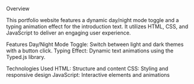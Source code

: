 Overview

This portfolio website features a dynamic day/night mode toggle and a typing animation effect for the introduction text. It utilizes HTML, CSS, and JavaScript to deliver an engaging user experience.

Features
Day/Night Mode Toggle: Switch between light and dark themes with a button click.
Typing Effect: Dynamic text animations using the Typed.js library.

Technologies Used
HTML: Structure and content
CSS: Styling and responsive design
JavaScript: Interactive elements and animations
